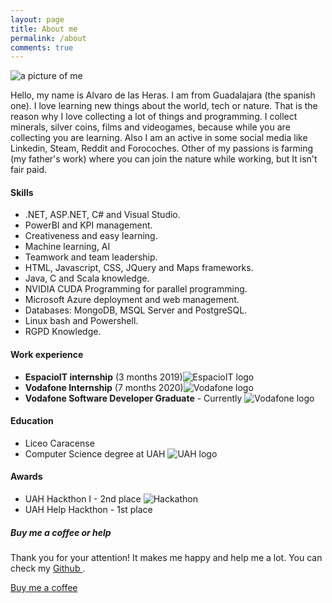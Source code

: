 ```yaml
---
layout: page
title: About me
permalink: /about
comments: true
---
```


<div class="row justify-content-between">
<div class="col-md-8 pr-5">
<div class="row">
<img class="shadow-lg col-md-4" src="{{site.baseurl}}/assets/images/about.png" alt="a picture of me" />
<p class="col-md-8">Hello, my name is Alvaro de las Heras. I am from Guadalajara (the spanish one). I love learning new things about the world, tech or nature. That is the reason why I love collecting a lot of things and programming.
I collect minerals, silver coins, films and videogames, because while you are collecting you are learning. Also I am an active in some social media like Linkedin, Steam, Reddit and Forocoches. Other of my passions is farming (my father's work) where you can join the nature while working, but It isn't fair paid.</p>
</div>
<h4>Skills <i class="fas fa-book"></i></h4>
<ul> 
  <li> .NET, ASP.NET, C# and Visual Studio. <div class="circle" id="circles-1"></div></li>
  <li> PowerBI and KPI management.</li>
  <li> Creativeness and easy learning.</li>
  <li> Machine learning, AI</li>
  <li> Teamwork and team leadership.</li>
  <li> HTML, Javascript, CSS, JQuery and Maps frameworks.</li>
  <li> Java, C and Scala knowledge.</li>
  <li> NVIDIA CUDA Programming for parallel programming. </li>
  <li> Microsoft Azure deployment and web management.</li>
  <li> Databases: MongoDB, MSQL Server and PostgreSQL.</li>
  <li> Linux bash and Powershell.</li>
  <li> RGPD Knowledge.</li>
</ul>
<h4>Work experience <i class="fas fa-briefcase"></i></h4>
<ul>
  <li><b>EspacioIT internship</b> (3 months 2019)<img src="{{ site.baseurl }}/assets/images/eit.png" alt="EspacioIT logo" class="about-img ml-3"></li>
  <li><b>Vodafone Internship</b> (7 months 2020)<img src="{{ site.baseurl }}/assets/images/vodafone.png" alt="Vodafone logo"  class="about-img ml-3"></li>
  <li><b>Vodafone Software Developer Graduate</b> - Currently <img src="{{ site.baseurl }}/assets/images/vodafone.png" alt="Vodafone logo"  class="about-img ml-3"></li>
</ul>

<h4>Education<i class="fas fa-graduation-cap"></i></h4>
<ul>
<li>Liceo Caracense</li>
<li>Computer Science degree at UAH <img src="{{ site.baseurl }}/assets/images/uah.png" alt="UAH logo" class="about-img ml-3"></li>
</ul>
  <h4>Awards <i class="fas fa-trophy"></i></h4>
  <ul>
  <li>UAH Hackthon I - 2nd place <img src="{{ site.baseurl }}/assets/images/hackathon.jpg" alt="Hackathon"></li>
  <li>UAH Help Hackthon - 1st place</li>
  </ul>
</div>

<div class="col-md-4">

<div class="sticky-top sticky-top-80">
<h5>Buy me a coffee or help</h5>

<p>Thank you for your attention! It makes me happy and help me a lot. You can check my <a target="_blank" href="https://github.com/Alvarohf">Github <i class="fab fa-github"></i></a>.</p>

<a target="_blank" href="https://paypal.me/delasHerasF" class="btn btn-danger">Buy me a coffee <i class="fas fa-coffee"></i></a>

</div>
</div>
</div>
